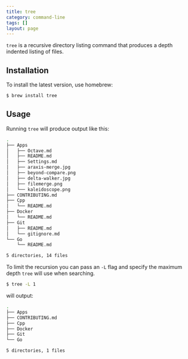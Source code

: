 ```yaml
---
title: tree
category: command-line
tags: []
layout: page
---
```


`tree` is a recursive directory listing command that produces a depth indented listing of files.

## Installation

To install the latest version, use homebrew:

```bash
$ brew install tree
```

## Usage

Running `tree` will produce output like this:

```bash
.
├── Apps
│   ├── Octave.md
│   ├── README.md
│   ├── Settings.md
│   ├── araxis-merge.jpg
│   ├── beyond-compare.png
│   ├── delta-walker.jpg
│   ├── filemerge.png
│   └── kaleidoscope.png
├── CONTRIBUTING.md
├── Cpp
│   └── README.md
├── Docker
│   └── README.md
├── Git
│   ├── README.md
│   └── gitignore.md
└── Go
    └── README.md

5 directories, 14 files
```

To limit the recursion you can pass an `-L` flag and specify the maximum depth `tree` will use when searching.

```bash
$ tree -L 1
```

will output:

```bash
.
├── Apps
├── CONTRIBUTING.md
├── Cpp
├── Docker
├── Git
└── Go

5 directories, 1 files
```

